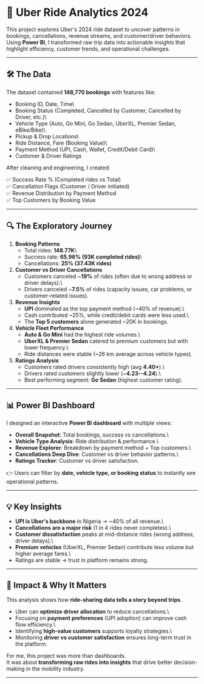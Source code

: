 # 🚗 Uber Ride Analytics 2024

This project explores Uber's 2024 ride dataset to uncover patterns in
bookings, cancellations, revenue streams, and customer/driver
behaviors.\
Using **Power BI**, I transformed raw trip data into actionable insights
that highlight efficiency, customer trends, and operational challenges.

------------------------------------------------------------------------

## 🛠️ The Data

The dataset contained **148,770 bookings** with features like:

-   Booking ID, Date, Time\
-   Booking Status (Completed, Cancelled by Customer, Cancelled by
    Driver, etc.)\
-   Vehicle Type (Auto, Go Mini, Go Sedan, UberXL, Premier Sedan,
    eBike/Bike)\
-   Pickup & Drop Locations\
-   Ride Distance, Fare (Booking Value)\
-   Payment Method (UPI, Cash, Wallet, Credit/Debit Card)\
-   Customer & Driver Ratings

After cleaning and engineering, I created:

✅ Success Rate % (Completed rides vs Total)\
✅ Cancellation Flags (Customer / Driver initiated)\
✅ Revenue Distribution by Payment Method\
✅ Top Customers by Booking Value

------------------------------------------------------------------------

## 🔍 The Exploratory Journey

1.  **Booking Patterns**
    -   Total rides: **148.77K**\
    -   Success rate: **65.96% (93K completed rides)**\
    -   Cancellations: **25% (37.43K rides)**
2.  **Customer vs Driver Cancellations**
    -   Customers canceled \~**19%** of rides (often due to wrong
        address or driver delays).\
    -   Drivers canceled \~**7.5%** of rides (capacity issues, car
        problems, or customer-related issues).
3.  **Revenue Insights**
    -   **UPI** dominated as the top payment method (\~40% of revenue).\
    -   Cash contributed \~25%, while credit/debit cards were less
        used.\
    -   The **Top 5 customers** alone generated \~20K in bookings.
4.  **Vehicle Fleet Performance**
    -   **Auto & Go Mini** had the highest ride volumes.\
    -   **UberXL & Premier Sedan** catered to premium customers but with
        lower frequency.\
    -   Ride distances were stable (\~26 km average across vehicle
        types).
5.  **Ratings Analysis**
    -   Customers rated drivers consistently high (avg **4.40+**).\
    -   Drivers rated customers slightly lower (\~**4.23--4.24**).\
    -   Best performing segment: **Go Sedan** (highest customer rating).

------------------------------------------------------------------------

## 📊 Power BI Dashboard

I designed an interactive **Power BI dashboard** with multiple views:

-   **Overall Snapshot**: Total bookings, success vs cancellations.\
-   **Vehicle Type Analysis**: Ride distribution & performance.\
-   **Revenue Explorer**: Breakdown by payment method + Top customers.\
-   **Cancellations Deep Dive**: Customer vs driver behavior patterns.\
-   **Ratings Tracker**: Customer vs driver satisfaction.

👉 Users can filter by **date, vehicle type, or booking status** to
instantly see operational patterns.

------------------------------------------------------------------------

## 💡 Key Insights

-   **UPI is Uber's backbone** in Nigeria → \~40% of all revenue.\
-   **Cancellations are a major risk** (1 in 4 rides never completes).\
-   **Customer dissatisfaction** peaks at mid-distance rides (wrong
    address, driver delays).\
-   **Premium vehicles** (UberXL, Premier Sedan) contribute less volume
    but higher average fares.\
-   Ratings are stable → trust in platform remains strong.

------------------------------------------------------------------------

## 🚀 Impact & Why It Matters

This analysis shows how **ride-sharing data tells a story beyond
trips**.

-   Uber can **optimize driver allocation** to reduce cancellations.\
-   Focusing on **payment preferences** (UPI adoption) can improve cash
    flow efficiency.\
-   Identifying **high-value customers** supports loyalty strategies.\
-   Monitoring **driver vs customer satisfaction** ensures long-term
    trust in the platform.

For me, this project was more than dashboards.\
It was about **transforming raw rides into insights** that drive better
decision-making in the mobility industry.

------------------------------------------------------------------------
